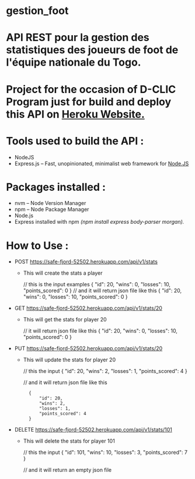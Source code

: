# gestion_foot

# API REST pour la gestion des statistiques des joueurs de foot de l'équipe nationale du Togo.

# Project for the occasion of D-CLIC Program just for build and deploy this API on [Heroku Website.](https://id.heroku.com/login)

# Tools used to build the API :

- NodeJS 
- Express.js – Fast, unopinionated, minimalist web framework for [Node.JS](https://nodejs.org/en/)

# Packages installed :
- nvm – Node Version Manager
- npm – Node Package Manager
- Node.js
- Express installed with npm *(npm install express body-parser morgan).*

# How to Use : 
- POST https://safe-fjord-52502.herokuapp.com/api/v1/stats

    - This will create the stats a player

        // this is the input examples
            {
                "id": 20,
                "wins": 0,
                "losses": 10,
                "points_scored": 0
            }
        // and it will return json file like this
            {
                "id": 20,
                "wins": 0,
                "losses": 10,
                "points_scored": 0
            }

- GET https://safe-fjord-52502.herokuapp.com/api/v1/stats/20

    - This will get the stats for player 20

        // it will return json file like this
            {
                "id": 20,
                "wins": 0,
                "losses": 10,
                "points_scored": 0
            }

- PUT https://safe-fjord-52502.herokuapp.com/api/v1/stats/20

    - This will update the stats for player 20

        // this the input 
            {
                "id": 20,
                "wins": 2,
                "losses": 1,
                "points_scored": 4
            }
        
         // and it will return json file like this

            {
                "id": 20,
                "wins": 2,
                "losses": 1,
                "points_scored": 4
            }

- DELETE https://safe-fjord-52502.herokuapp.com/api/v1/stats/101

    - This will delete the stats for player 101

        // this the input 
            {
                "id": 101,
                "wins": 10,
                "losses": 3,
                "points_scored": 7
            }

        // and it will return an empty json file
